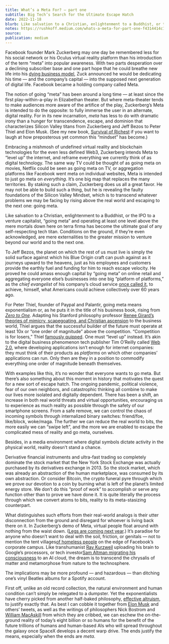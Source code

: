 ```yaml
---
title: What’s a Meta For? — part one
subtitle: Big Tech’s Search for the Ultimate Escape Hatch
date: 2022-11-18
blurb: Like salvation to a Christian, enlightenment to a Buddhist, or the IPO to a venture capitalist, “going meta” and operating at least one level above the mere mortals down here on terra firma has become the ultimate goal of any self-respecting tech titan.
notes: https://rushkoff.medium.com/whats-a-meta-for-part-one-f4314414c14f
source:
publication: medium
---
```


Facebook founder Mark Zuckerberg may one day be remembered less for his social network or his Oculus virtual reality platform than his introduction of the term “meta” into popular awareness. With two parts desperation over a declining subscriber base and one part hope that he could breathe new life into his [dying business model](https://www.forbes.com/sites/dereksaul/2022/11/03/meta-is-the-sp-500s-worst-performer-of-2022-as-losses-near-75/?sh=44d820dd303d), Zuck announced he would be dedicating his time — and the company’s capital — into the supposed next generation of digital life. Facebook became a holding company called Meta.

The notion of going “meta” has been around a long time — at least since the first play-within-a-play in Elizabethan theater. But where meta-theater tends to make audiences more aware of the artifice of the play, Zuckerberg’s Meta is intended to do the opposite: to fully immerse the user in an alternate, digital reality. For in its new incarnation, _meta_ has less to do with dramatic irony than a hunger for transcendence, escape, and dominion that characterizes Silicon Valley titans from Zuckerberg and Jeff Bezos to Peter Thiel and Elon Musk. (See my new book, [Survival of Richest](https://www.amazon.com/Survival-Richest-Escape-Fantasies-Billionaires/dp/0393881067/) if you want to laugh at how preposterous yet common this “mindset” has become.)

Embracing a mishmosh of undefined virtual reality and blockchain technologies for the even less defined Web3, Zuckerberg intends Meta to “level up” the internet, and reframe everything we currently think of as digital technology. The same way TV could be thought of as going meta on movies, Netflix could be seen as going meta on TV, or aggregation platforms like Facebook went meta on individual websites, Meta is intended to just go meta on _everything_. It’s one big map that replaces the many territories. By staking such a claim, Zuckerberg does us all a great favor. He may not be able to build such a thing, but he is revealing the faulty foundations of the Silicon Valley Mindset, which is to transcend whatever problems we may be facing by rising above the real world and escaping to the next one: going meta.

Like salvation to a Christian, enlightenment to a Buddhist, or the IPO to a venture capitalist, “going meta” and operating at least one level above the mere mortals down here on terra firma has become the ultimate goal of any self-respecting tech titan. Conditions on the ground, if they’re even acknowledged, are mere externalities to the greater mission to venture beyond our world and to the next one.

To Jeff Bezos, the planet on which the rest of us must live is simply the solid surface against which his Blue Origin craft can push against as it journeys upward to the heavens, just as his employees and customers provide the earthly fuel and funding for him to reach escape velocity. He proved he could amass enough capital by “going meta” on online retail and aggregating everyone else’s businesses into one big “platform of platforms,” as the _chief evangelist_ of his company’s cloud service [once called it](https://aws.amazon.com/blogs/aws/the-cloud-as-a-platform-for-platforms/), to achieve, himself, what Americans could achieve collectively over 60 years ago.

For Peter Thiel, founder of Paypal and Palantir, going meta means exponentialism or, as he puts it in the title of his business book, rising from [_Zero to One_](https://www.thenewatlantis.com/publications/competing-to-conform)_._ Adapting his Stanford philosophy professor [Renee Girard’s theories of mimicry, scapegoating, and Christian ascension](https://unherd.com/2021/09/how-peter-thiel-became-a-scapegoat/) to the business world, Thiel argues that the successful builder of the future must operate at least 10x or “one order of magnitude” above the competition. “Competition is for losers,” Thiel [famously quipped](https://www.wsj.com/articles/peter-thiel-competition-is-for-losers-1410535536). One must “level up” instead. It’s akin to the digital business phenomenon tech publisher Tim O’Reilly called [Web 2.0](https://www.oreilly.com/pub/a/web2/archive/what-is-web-20.html), where developing applications isn’t enough for internet companies: they must think of their products as _platforms_ on which other companies’ applications can run. Only then are they in a position to commodify everything one order of magnitude beneath themselves.

With examples like this, it’s no wonder that everyone wants to go meta. But there’s also something about this moment in history that motivates the quest for a new sort of escape hatch. The ongoing pandemic, political violence, fear of our own neighbors, and catastrophic thinking all combine to make our lives more isolated and digitally dependent. There has been a shift, an increase in both real world threats and virtual opportunities, encouraging us to experience as much reality as possible through the safety of our smartphone screens. From a safe remove, we can control the chaos of incoming symbols through internalized binary switches: friend/foe, like/block, woke/maga. The further we can reduce the real world to bits, the more easily we can “swipe left”, and the more we are enabled to escape the complicated mess of reality and go meta, ourselves.

Besides, in a media environment where digital symbols dictate activity in the physical world, reality doesn’t stand a chance.

Derivative financial instruments and ultra-fast trading so completely dominate the stock market that the New York Stock Exchange was actually purchased by its derivatives exchange in 2013. So the stock market, which was already an abstraction of the human marketplace, was consumed by its own abstraction. Or consider Bitcoin, the crypto funeral pyre through which we prove our devotion to a coin by burning what is left of the planet’s limited energy store. We don’t do this “proof of work” to accomplish or serve any function other than to prove we have done it. It is quite literally the process through which we convert atoms to bits, reality to its meta-stasizing counterpart.

What distinguishes such efforts from their real-world analogs is their utter disconnection from the ground and disregard for whoever is living back there on it. In Zuckerberg’s demo of Meta, virtual people float around with nothing from the waist down. ([Legs are coming next year](https://techcrunch.com/2022/10/14/metas-legs-update-is-not-on-the-horizon-yet/).) It’s paradise for anyone who doesn’t want to deal with the soil, friction, or genitals — not to mention the tent villages[of homeless people](https://www.latimes.com/california/story/2021-03-04/silicon-valley-homeless-camp-near-facebook-returns) on the edge of Facebook’s corporate campus. Like transhumanist [Ray Kurzweil](https://www.kurzweilai.net/daily-mail-well-be-uploading-our-entire-minds-to-computers-by-2045-and-our-bodies-will-be-replaced-by-machines-within-90-years-google-expert-claims) uploading his brain to Google’s processors, or tech investor[Sam Altman migrating his consciousness](https://www.standard.co.uk/news/world/silicon-valley-billionaire-pays-company-thousands-to-kill-him-and-preserve-his-brain-forever-a3790871.html) to an AI cloud, the dream is to transcend the chrysalis of matter and metamorphose from nature to the technosphere.

The implications may be more profound — and hazardous — than ditching one’s vinyl Beatles albums for a Spotify account.

First off, unlike an old record collection, the natural environment and human condition can’t simply be relegated to a dumpster. Yet the exponentialists have cherry picked from another half-baked philosophy, [effective altruism](https://www.effectivealtruism.org/), to justify exactly that. As best I can cobble it together from [Elon Musk](https://www.fastcompany.com/90784622/the-truth-about-elon-musk-sam-bankman-fried-and-effective-altruism) and others’ tweets, as well as the writings of philosophers Nick Bostrom and [William MacAskill](https://www.theatlantic.com/health/archive/2022/09/oxford-philosophy-professor-william-macaskill-effective-altruism-interview/671597/) from which they are cribbed, we can eschew the on-the-ground reality of today’s eight billion or so humans for the benefit of the future trillions of humans and human-based AIs who will spread throughout the galaxy once SpaceX develops a decent warp drive. The ends justify the means, especially when the ends are _meta_.
